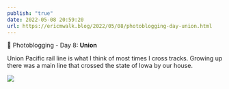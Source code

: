 ```yaml
---
publish: "true"
date: 2022-05-08 20:59:20
url: https://ericmwalk.blog/2022/05/08/photoblogging-day-union.html
---
```

📸 Photoblogging - Day 8: **Union**

Union Pacific rail line is what I think of most times I cross tracks. Growing up there was a main line that crossed the state of Iowa by our house.

![](https://ericmwalk.blog/uploads/2022/2f68cb0b57.jpg)